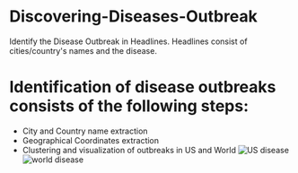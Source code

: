 # Discovering-Diseases-Outbreak
Identify the Disease Outbreak in Headlines. Headlines consist of cities/country's names and the disease. 
# Identification of disease outbreaks consists of the following steps:
* City and Country name extraction
* Geographical Coordinates extraction
* Clustering and visualization of outbreaks in US and World
![US disease](https://github.com/Ramshashahid73/Discovering-Diseases-Outbreak/assets/150230209/061d994a-a5c9-4505-9dbe-02ab94b0c144)
![world disease](https://github.com/Ramshashahid73/Discovering-Diseases-Outbreak/assets/150230209/a49861d8-db52-49c1-92e3-04f35e9daffd)


